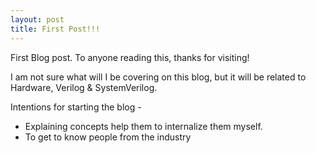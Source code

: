 ```yaml
---
layout: post
title: First Post!!!
---
```


First Blog post. To anyone reading this, thanks for visiting!

I am not sure what will I be covering on this blog, but it will be related to Hardware, Verilog & SystemVerilog.

Intentions for starting the blog -
 * Explaining concepts help them to internalize them myself.
 * To get to know people from the industry

